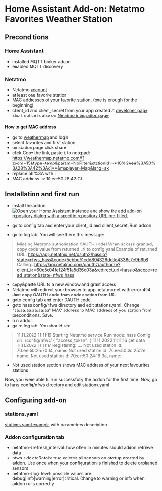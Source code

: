 # Home Assistant Add-on: Netatmo Favorites Weather Station

## Preconditions

### Home Assistant
 - installed MQTT broker addon
 - enabled MQTT discovery

### Netatmo
- Netatmo [account](https://auth.netatmo.com/access/checklogin)
- at least one favorite station
- MAC addresses of your favorite station. (one is enough for the beginning)
- client_id and client_secret from your app created at [developer page](https://dev.netatmo.com/).
short notice is also on [Netatmo integration page](https://www.home-assistant.io/integrations/netatmo/)

#### How to get MAC address
 - go to [weathermap](https://weathermap.netatmo.com) and login
 - select favorites and first station
 - on station page click share
 - click Copy the link, paste it to notepad:
https://weathermap.netatmo.com//?zoom=15&type=temp&param=NoFilter&stationid=**10%3Aee%3A50%3A28%3A42%3Ac1**&maplayer=Map&lang=sk
 - replace all %3A with :
 - MAC address is:  10:ee:50:28:42:C1

## Installation and first run

 - install the addon
 [![Open your Home Assistant instance and show the add add-on repository dialog with a specific repository URL pre-filled.](https://my.home-assistant.io/badges/supervisor_add_addon_repository.svg)](https://my.home-assistant.io/redirect/supervisor_add_addon_repository/?repository_url=https://github.com/GiZMoSK1221/hass-addons)

 - go to config tab and enter your client_id and client_secret. Run addon
 - go to log tab. You will see there this message:
 >Missing Netatmo authorisation OAUTH code!
When access granted, copy code value from returned url to config.yaml
Example of returned URL: https://app.netatmo.net/oauth2/hassio?state=nfws_hass&code=5ebbe91cdd804326ddde4336c7e9b6b8
Calling...https://api.netatmo.com/oauth2/authorize?client_id=60e5c04fef24f51a5d36c03a&redirect_uri=hassio&scope=read_station&state=nfws_hass
- copy&paste URL to a new window and grant access
- Netatmo will redirect your browser to app.netatmo.net with error 404. Just copy OAUTH code from code section from URL 
- goto config tab and enter OAUTH code. 
- goto hass config/nfws directory and edit stations.yaml. Change "aa:aa:aa:aa:aa:aa" MAC address to MAC address of you station from preconditions. Save. 
- run addon
- go to log tab. You should see
>11.11.2022 11:11:16 Starting Netatmo service
Run mode: hass
Config dir: /config/nfws/
{
    "access_token": 
}
11.11.2022 11:11:16 get data
11.11.2022 11:11:17 Registering: ....
Not used station id: 70:ee:50:2a:70:14, name: 
Not used station id: 70:ee:50:3c:25:2e, name: 
Not used station id: 70:ee:50:24:18:3a, name: 

- Not used station section shows MAC address of your next favourites stations

Now, you were able tu run successfully the addon for the first time. Now, go to hass config/nfws directory and edit stations.yaml

## Configuring add-on
### stations.yaml
[stations.yaml example](https://github.com/GiZMoSK1221/hass-addons/blob/main/nfws/help/stations_example.yaml) with parameters description

### Addon configuration tab
- netatmo->refresh_interval: how often in minutes should addon retrieve data
-   nfws->deleteRetain: true deletes all sensors on startup created by addon. Use once when your configuration is finished to delete orphaned sensors     
-  netatmo->log_level: possible values are: debug|info|warning|error|critical. Change to warning or info when addon runs correctly
 

